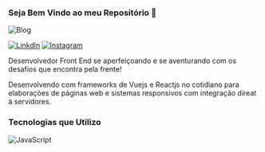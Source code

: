 ### Seja Bem Vindo ao meu Repositório 🫶

![Blog](https://github-readme-stats.vercel.app/api?username=Rafagluna&theme=blue-green)

[![Linkdln](https://img.shields.io/badge/LinkedIn-0077B5?style=for-the-badge&logo=linkedin&logoColor=white)](https://www.linkedin.com/in/rafael-guimar%C3%A3es-3a3957192/) 
[![Instagram](https://img.shields.io/badge/Instagram-E4405F?style=for-the-badge&logo=instagram&logoColor=white)](https://www.instagram.com/desbugando.dev/)

Desenvolvedor Front End se aperfeiçoando e se aventurando com os desafios que encontra pela frente!

Desenvolvendo com frameworks de Vuejs e Reactjs no cotidiano para elaborações de páginas web e sistemas responsivos com integração direat à servidores.

### Tecnologias que Utilizo
![JavaScript](https://img.shields.io/badge/JavaScript-F7DF1E?style=for-the-badge&logo=javascript&logoColor=black)
